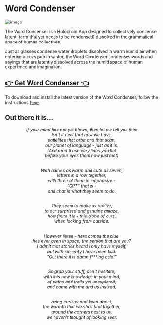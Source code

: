 # Word Condenser

![image](https://user-images.githubusercontent.com/36768177/220889557-c1c23784-7803-4d6d-abdf-0d381ea6a930.png)

The Word Condenser is a Holochain App designed to collectively condense latent [term that yet needs to be condensed] dissolved in the grammatical space of human collectives.

Just as glasses condense water droplets dissolved in warm humid air when entering a cozy pub in winter, the Word Condenser condenses words and sayings that are latently dissolved across the humid space of human experience and imagination.

## [👉 Get Word Condenser 👈](https://wordcondenser.com/download)

To download and install the latest version of the Word Condenser, follow the instructions [here](https://wordcondenser.com/download).

## Out there it is...

<div style="text-align: center; font-style: italic;">
  If your mind has not yet blown, then let me tell you this:<br>
  Isn't it neat that now we have,<br>
  sattelites that orbit and that scan,<br>
  our planet of language - just as it is.<br>
  (And read those very lines you bet<br>
  before your eyes them now just met)<br>
  <br>

With names as warm and cute as seven,<br>
letters in a row together,<br>
with three of them in emphasize -<br>
"GPT" that is -<br>
and chat is what they seem to do.<br>
<br>

They seem to make us realize,<br>
to our surprised and genuine amaze,<br>
how finite it is - this globe of ours,<br>
when looking from outside.<br>
<br>

However listen - here comes the clue,<br>
has ever been in space, the person that are you?<br>
I admit that stories heard I only have myself,<br>
but with sincerity I have been told:<br>
"Out there it is damn f\*\*\*ing cold!"<br>
<br>

So grab your stuff, don't hesitate,<br>
with this new knowledge in your mind,<br>
of paths and trails yet unexplored,<br>
and come with me and us instead,<br>
<br>

being curious and keen about,<br>
the warmth that we shall find together,<br>
around the corners next to us,<br>
we haven't thought of looking ever.<br>

</div>
